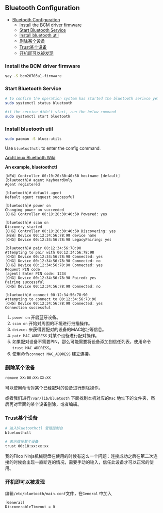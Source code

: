 ## Bluetooth Configuration

<!--ts-->
   * [Bluetooth Configuration](#bluetooth-configuration)
      * [Install the BCM driver firmware](#install-the-bcm-driver-firmware)
      * [Start Bluetooth Service](#start-bluetooth-service)
      * [Install bluetooth util](#install-bluetooth-util)
      * [删除某个设备](#删除某个设备)
      * [Trust某个设备](#trust某个设备)
      * [开机即可以被发现](#开机即可以被发现)
<!--te-->

### Install the BCM driver firmware
```bash
yay -S bcm20703a1-firmware
```


### Start Bluetooth Service

```bash
# to confirm the operation system has started the bluetooth serivce yet
sudo systemctl status bluetooth

#if the service didn't start, run the below command
sudo systemctl start bluetooth
```


### Install bluetooth util
```bash
sudo pacman -S bluez-utils
```


Use `bluetoothctl` to enter the config command.

[ArchLinux Bluetooth Wiki](https://wiki.archlinuxcn.org/wiki/%E8%93%9D%E7%89%99)


**An example, bluetoothctl** 

```
[NEW] Controller 00:10:20:30:40:50 hostname [default]
[bluetooth]# agent KeyboardOnly
Agent registered

[bluetooth]# default-agent
Default agent request successful

[bluetooth]# power on
Changing power on succeeded
[CHG] Controller 00:10:20:30:40:50 Powered: yes

[bluetooth]# scan on
Discovery started
[CHG] Controller 00:10:20:30:40:50 Discovering: yes
[NEW] Device 00:12:34:56:78:90 device name
[CHG] Device 00:12:34:56:78:90 LegacyPairing: yes

[bluetooth]# pair 00:12:34:56:78:90
Attempting to pair with 00:12:34:56:78:90
[CHG] Device 00:12:34:56:78:90 Connected: yes
[CHG] Device 00:12:34:56:78:90 Connected: no
[CHG] Device 00:12:34:56:78:90 Connected: yes
Request PIN code
[agent] Enter PIN code: 1234
[CHG] Device 00:12:34:56:78:90 Paired: yes
Pairing successful
[CHG] Device 00:12:34:56:78:90 Connected: no

[bluetooth]# connect 00:12:34:56:78:90
Attempting to connect to 00:12:34:56:78:90
[CHG] Device 00:12:34:56:78:90 Connected: yes
Connection successful
```


1. `power on` 开启蓝牙设备。
2. `scan on` 开始对周围的环境进行扫描操作。
3. `deivces` 来获得要配对的设备的MAC地址等信息。
4. `pair MAC_ADDRESS` 对某个设备进行配对操作。
5. 如果配对设备不需要PIN，那么可能需要将设备添加到信任列表，使用命令`trust MAC_ADDRESS`。
6. 使用命令`connect MAC_ADDRESS` 建立连接。

### 删除某个设备
```bash
remove XX:00:XX:XX:XX
```

可以使用命令对某个已经配对的设备进行删除操作。

或者我们进行`/var/lib/bluetooth` 下面找到本机对应的`Mac` 地址下的文件夹，然后再对里面的某个设备删除，或者编辑。


### Trust某个设备

```bash
# 进入bluetoothctl 管理控制台
bluetoothctl

# 表示信任某个设备
trust 00:18:xx:xx:xx
```

我的Filco Ninja机械键盘在使用的时候有这么一个问题：连接成功之后在第二次连接的时候会出现一直断连的情况，需要手动的输入，信任此设备才可以正常的使用。

### 开机即可以被发现
编辑`/etc/bluetooth/main.conf`文件，在`General` 中加入

```
[General]
DiscoverableTimeout = 0
```




